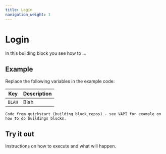 ```yaml
---
title: Login
navigation_weight: 1
---
```


# Login

In this building block you see how to ...

## Example

Replace the following variables in the example code:

Key | Description
-- | --
`BLAH` | Blah

```
Code from quickstart (building block repos) - see VAPI for example on
how to do buildings blocks.
```

## Try it out

Instructions on how to execute and what will happen.
